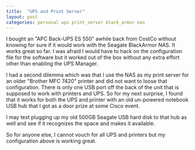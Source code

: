 ```yaml
---
title:  "UPS and Print Server"
layout: post
categories: personal ups print_server black_armor nas
---
```


I  bought an "APC Back-UPS ES 550" awhile back from CostCo without knowing for sure if it would work with the Seagate BlackArmor NAS. It works great so far. I was afraid I would have to hack on the configuration file for the software but it worked out of the box without any extra effort other than enabling the UPS Manager.

I had a second dilemma which was that I use the NAS as my print server for an older "Brother MFC 7420" printer and did not want to loose that configuration.  There is only one USB port off the back of the unit that is supposed to work with printers and UPS.  So for my next surprise, I found that it works for both the UPS and printer with an old un-powered notebook USB hub that I got as a door prize at some Cisco event.

I may test plugging up my old 500GB Seagate USB hard disk to that hub as well and see if it recognizes the space and makes it available.

So for anyone else, I cannot vouch for all UPS and printers but my configuration above is working great.
